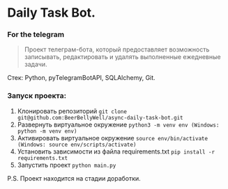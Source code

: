 # Daily Task Bot.
### For the telegram
> Проект телеграм-бота, который предоставляет возможность записывать, редактировать и удалять выполненные ежедневные задачи.

Стек: Python, pyTelegramBotAPI, SQLAlchemy, Git.


### Запуск проекта:
1. Клонировать репозиторий `git clone git@github.com:BeerBellyWell/async-daily-task-bot.git`
2. Развернуть виртуальное окружение `python3 -m venv env (Windows: python -m venv env)`
3. Активировать виртуальное окружение `source env/bin/activate (Windows: source env/scripts/activate)`
4. Установить зависимости из файла requirements.txt `pip install -r requirements.txt`
5. Запустить проект `python main.py`

P.S. Проект находится на стадии доработки.
